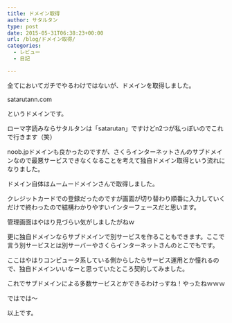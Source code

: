 ```yaml
---
title: ドメイン取得
author: サタルタン
type: post
date: 2015-05-31T06:38:23+00:00
url: /blog/ドメイン取得/
categories:
  - レビュー
  - 日記

---
```

全てにおいてガチでやるわけではないが、ドメインを取得しました。

satarutann.com

というドメインです。

ローマ字読みならサタルタンは「satarutan」ですけどn2つが私っぽいのでこれで行きます（笑）

noob.jpドメインも良かったのですが、さくらインターネットさんのサブドメインなので最悪サービスできなくなることを考えて独自ドメイン取得という流れになりました。

ドメイン自体はムームードメインさんで取得しました。

クレジットカードでの登録だったのですが画面が切り替わり順番に入力していくだけで終わったので結構わかりやすいインターフェースだと思います。

管理画面はやはり見づらい気がしましたがねｗ

更に独自ドメインならサブドメインで別サービスを作ることもできます。ここで言う別サービスとは別サーバーやさくらインターネットさんのとこでもです。

ここはやはりコンピュータ系している側からしたらサービス運用とか憧れるので、独自ドメインいいなーと思っていたところ契約してみました。

これでサブドメインによる多数サービスとかできるわけっすね！やったねｗｗｗ

ではでは〜

以上です。